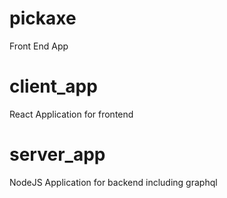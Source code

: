 # pickaxe

Front End App

# client_app

React Application for frontend

# server_app

NodeJS Application for backend including graphql
